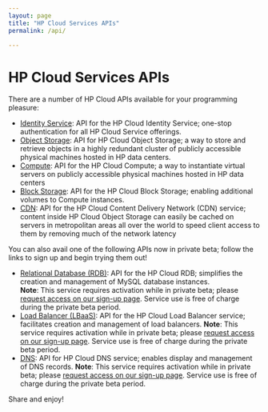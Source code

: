 ```yaml
---
layout: page
title: "HP Cloud Services APIs"
permalink: /api/

---
```

# HP Cloud Services APIs

There are a number of HP Cloud APIs available for your programming pleasure:

* [Identity Service](/api/identity): API for the HP Cloud Identity Service; one-stop authentication for all HP Cloud Service offerings.
* [Object Storage](/api/object-storage): API for HP Cloud Object Storage; a way to store and retrieve objects in a highly redundant cluster of publicly accessible physical machines hosted in HP data centers. 
* [Compute](/api/compute): API for the HP Cloud Compute; a way to instantiate virtual servers on publicly accessible physical machines hosted in HP data centers
* [Block Storage](/api/block-storage/): API for the HP Cloud Block Storage; enabling additional volumes to Compute instances.
* [CDN](/api/CDN): API for the HP Cloud Content Delivery Network (CDN) service; content inside HP Cloud Object Storage can easily be cached on servers in metropolitan areas all over the world to speed client access to them by removing much of the network latency

You can also avail one of the following APIs now in private beta; follow the links to sign up and begin trying them out!

* [Relational Database (RDB)](http://api-docs.hpcloud.com/hpcloud-rdb-mysql/1.0/content/ch_rdb-mysql-dev-api.html): API for the HP Cloud RDB; simplifies the creation and management of MySQL database instances.<br>
  **Note**: This service requires activation while in private beta; please [request access on our sign-up page](http://go.hpcloud.com/mysql-private-beta-signup).  Service use is free of charge during the private beta period.
* [Load Balancer (LBaaS)](/api/lbaas/): API for the HP Cloud Load Balancer service; facilitates creation and management of load balancers. **Note**: This service requires activation while in private beta; please [request access on our sign-up page](http://go.hpcloud.com/LoadBalancer-private-beta-signup).  Service use is free of charge during the private beta period.
* [DNS](/api/dns/): API for HP Cloud DNS service; enables display and management of DNS records. **Note**: This service requires activation while in private beta; please [request access on our sign-up page](http://go.hpcloud.com/DNS-private-beta-signup).  Service use is free of charge during the private beta period.

<!--If you are a more visual learner, perhaps you would prefer our videos on these topics:

Get rid of this comment!

* [Identity Service](api/videos#Identity)
* [Object Storage](/api/videos#Object-Storage)
* [Compute](/api/videos#Compute)
* [Block Storage](/api/videos#Block-Storage)
* [CDN](/api/videos#CDN)
* [RDB](/api/videos#RDB)

-->

Share and enjoy!
